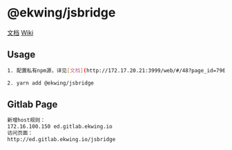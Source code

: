 # @ekwing/jsbridge

[文档](http://ed.gitlab.ekwing.io/jsbridge)
[Wiki](http://wiki.ekwing.com/doku.php?id=front:js)

## Usage
```bash
1. 配置私有npm源，详见[文档](http://172.17.20.21:3999/web/#/48?page_id=796)

2. yarn add @ekwing/jsbridge
```

## Gitlab Page
```bash
新增host规则：
172.16.100.150 ed.gitlab.ekwing.io
访问页面：
http://ed.gitlab.ekwing.io/jsbridge
```
